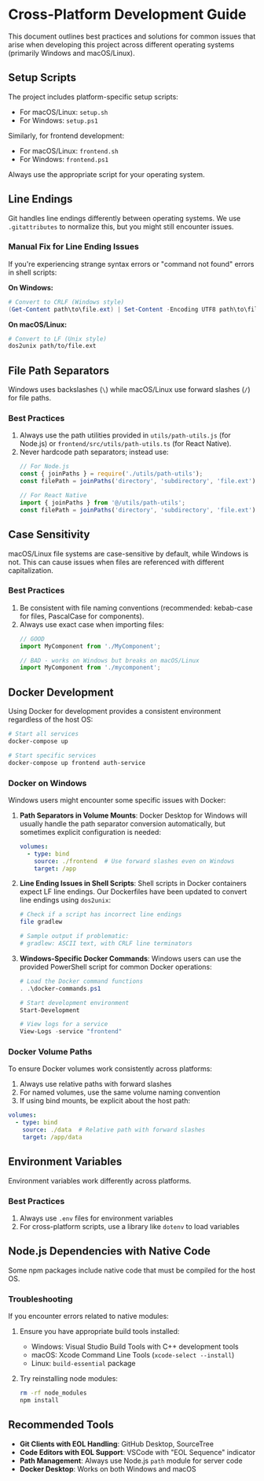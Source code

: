 # Cross-Platform Development Guide

This document outlines best practices and solutions for common issues that arise when developing this project across different operating systems (primarily Windows and macOS/Linux).

## Setup Scripts

The project includes platform-specific setup scripts:

- For macOS/Linux: `setup.sh`
- For Windows: `setup.ps1`

Similarly, for frontend development:
- For macOS/Linux: `frontend.sh`
- For Windows: `frontend.ps1` 

Always use the appropriate script for your operating system.

## Line Endings

Git handles line endings differently between operating systems. We use `.gitattributes` to normalize this, but you might still encounter issues.

### Manual Fix for Line Ending Issues

If you're experiencing strange syntax errors or "command not found" errors in shell scripts:

**On Windows:**
```powershell
# Convert to CRLF (Windows style)
(Get-Content path\to\file.ext) | Set-Content -Encoding UTF8 path\to\file.ext
```

**On macOS/Linux:**
```bash
# Convert to LF (Unix style)
dos2unix path/to/file.ext
```

## File Path Separators

Windows uses backslashes (`\`) while macOS/Linux use forward slashes (`/`) for file paths.

### Best Practices

1. Always use the path utilities provided in `utils/path-utils.js` (for Node.js) or `frontend/src/utils/path-utils.ts` (for React Native).
2. Never hardcode path separators; instead use:
   ```javascript
   // For Node.js
   const { joinPaths } = require('./utils/path-utils');
   const filePath = joinPaths('directory', 'subdirectory', 'file.ext');
   
   // For React Native
   import { joinPaths } from '@/utils/path-utils';
   const filePath = joinPaths('directory', 'subdirectory', 'file.ext');
   ```

## Case Sensitivity

macOS/Linux file systems are case-sensitive by default, while Windows is not. This can cause issues when files are referenced with different capitalization.

### Best Practices

1. Be consistent with file naming conventions (recommended: kebab-case for files, PascalCase for components).
2. Always use exact case when importing files:
   ```javascript
   // GOOD
   import MyComponent from './MyComponent';
   
   // BAD - works on Windows but breaks on macOS/Linux
   import MyComponent from './mycomponent';
   ```

## Docker Development

Using Docker for development provides a consistent environment regardless of the host OS:

```bash
# Start all services
docker-compose up

# Start specific services
docker-compose up frontend auth-service
```

### Docker on Windows

Windows users might encounter some specific issues with Docker:

1. **Path Separators in Volume Mounts**:
   Docker Desktop for Windows will usually handle the path separator conversion automatically, but sometimes explicit configuration is needed:

   ```yaml
   volumes:
     - type: bind
       source: ./frontend  # Use forward slashes even on Windows
       target: /app
   ```

2. **Line Ending Issues in Shell Scripts**:
   Shell scripts in Docker containers expect LF line endings. Our Dockerfiles have been updated to convert line endings using `dos2unix`:

   ```bash
   # Check if a script has incorrect line endings
   file gradlew
   
   # Sample output if problematic:
   # gradlew: ASCII text, with CRLF line terminators
   ```

3. **Windows-Specific Docker Commands**:
   Windows users can use the provided PowerShell script for common Docker operations:
   
   ```powershell
   # Load the Docker command functions
   . .\docker-commands.ps1
   
   # Start development environment
   Start-Development
   
   # View logs for a service
   View-Logs -service "frontend"
   ```

### Docker Volume Paths

To ensure Docker volumes work consistently across platforms:

1. Always use relative paths with forward slashes
2. For named volumes, use the same volume naming convention
3. If using bind mounts, be explicit about the host path:

```yaml
volumes:
  - type: bind
    source: ./data  # Relative path with forward slashes
    target: /app/data
```

## Environment Variables

Environment variables work differently across platforms.

### Best Practices

1. Always use `.env` files for environment variables
2. For cross-platform scripts, use a library like `dotenv` to load variables

## Node.js Dependencies with Native Code

Some npm packages include native code that must be compiled for the host OS.

### Troubleshooting

If you encounter errors related to native modules:

1. Ensure you have appropriate build tools installed:
   - Windows: Visual Studio Build Tools with C++ development tools
   - macOS: Xcode Command Line Tools (`xcode-select --install`)
   - Linux: `build-essential` package
   
2. Try reinstalling node modules:
   ```bash
   rm -rf node_modules
   npm install
   ```

## Recommended Tools

- **Git Clients with EOL Handling**: GitHub Desktop, SourceTree
- **Code Editors with EOL Support**: VSCode with "EOL Sequence" indicator
- **Path Management**: Always use Node.js `path` module for server code
- **Docker Desktop**: Works on both Windows and macOS 